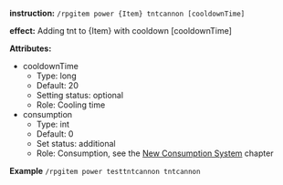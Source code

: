 **instruction:**
`/rpgitem power {Item} tntcannon [cooldownTime]`

**effect:**
 Adding tnt to {Item} with cooldown [cooldownTime]

**Attributes:**
- cooldownTime
  - Type: long
  - Default: 20
  - Setting status: optional
  - Role: Cooling time
- consumption
  - Type: int
  - Default: 0
  - Set status: additional
  - Role: Consumption, see the [New Consumption System](https://github.com/NyaaCat/RPGitems-reloaded/wiki/New-durability-system) chapter

**Example**
`/rpgitem power testtntcannon tntcannon`